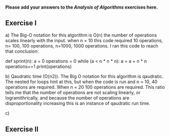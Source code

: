 #### Please add your answers to the ***Analysis of  Algorithms*** exercises here.

## Exercise I

a) The Big-O notation for this algorithm is O(n) the number of operations scales linearly with the input. when n = 10 this code required 10 operations, n= 100, 100 operations, n=1000, 1000 operations. I ran this code to reach that conclusion:

def sprint(n):
    a = 0
    operations = 0
    while (a < n * n * n):
    a = a + n * n
    operations+=1
    print(operations)


b) Qaudratic time (O(n2)). The Big O notation for this algorithm is qaudratic. The nested for loops hint at this, but when the code is run and n = 10, 40 operations are required. When n = 20 100 operations are required. This ratio tells me that the number of operations are not scaling linearly, or logramithrically, and because the  number of operations are disproportionality increasing this is an instance of qaudratic run time. 


c)

## Exercise II


